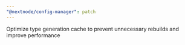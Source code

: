 ```yaml
---
"@nextnode/config-manager": patch
---
```


Optimize type generation cache to prevent unnecessary rebuilds and improve performance